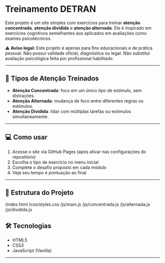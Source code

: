 # Treinamento DETRAN

Este projeto é um site simples com exercícios para treinar **atenção concentrada**, **atenção dividida** e **atenção alternada**. Ele é inspirado em exercícios cognitivos semelhantes aos aplicados em avaliações como exames psicotécnicos.

⚠️ **Aviso legal:** Este projeto é apenas para fins educacionais e de prática pessoal. Não possui validade oficial, diagnóstica ou legal. Não substitui avaliação psicológica feita por profissional habilitado.

---

## 🧠 Tipos de Atenção Treinados

- **Atenção Concentrada**: foco em um único tipo de estímulo, sem distrações.
- **Atenção Alternada**: mudança de foco entre diferentes regras ou estímulos.
- **Atenção Dividida**: lidar com múltiplas tarefas ou estímulos simultaneamente.

---

## 💻 Como usar

1. Acesse o site via GitHub Pages (após ativar nas configurações do repositório)
2. Escolha o tipo de exercício no menu inicial
3. Complete o desafio proposto em cada módulo
4. Veja seu tempo e pontuação ao final

---

## 📁 Estrutura do Projeto

/index.html
/css/styles.css
/js/main.js
/js/concentrada.js
/js/alternada.js
/js/dividida.js


## 🛠 Tecnologias

- HTML5
- CSS3
- JavaScript (Vanilla)

---